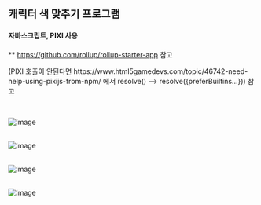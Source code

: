 <h2>캐릭터 색 맞추기 프로그램</h2>
<h4>자바스크립트, PIXI 사용</h4>

** https://github.com/rollup/rollup-starter-app 참고
<p>(PIXI 호출이 안된다면 https://www.html5gamedevs.com/topic/46742-need-help-using-pixijs-from-npm/ 에서 resolve() --> resolve({preferBuiltins...})) 참고 </p>
<br>

![image](https://user-images.githubusercontent.com/61930770/177736695-d6e89569-964a-4534-814d-95e2db936b74.png)
<br><br>

![image](https://user-images.githubusercontent.com/61930770/177736862-5b21dfff-eed6-4651-941d-dfc6b152dc7d.png)
<br><br>

![image](https://user-images.githubusercontent.com/61930770/177736732-c6902b62-b834-4200-96d0-d514e0de3d79.png)
<br><br>

![image](https://user-images.githubusercontent.com/61930770/177736748-5ecc1373-5161-47cb-b526-fb6530e1a8b6.png)

